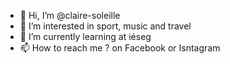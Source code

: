 - 👋 Hi, I’m @claire-soleille
- 👀 I’m interested in sport, music and travel
- 🌱 I’m currently learning at iéseg
- 📫 How to reach me ? on Facebook or Isntagram

<!---
claire-soleille/claire-soleille is a ✨ special ✨ repository because its `README.md` (this file) appears on your GitHub profile.
You can click the Preview link to take a look at your changes.
--->
